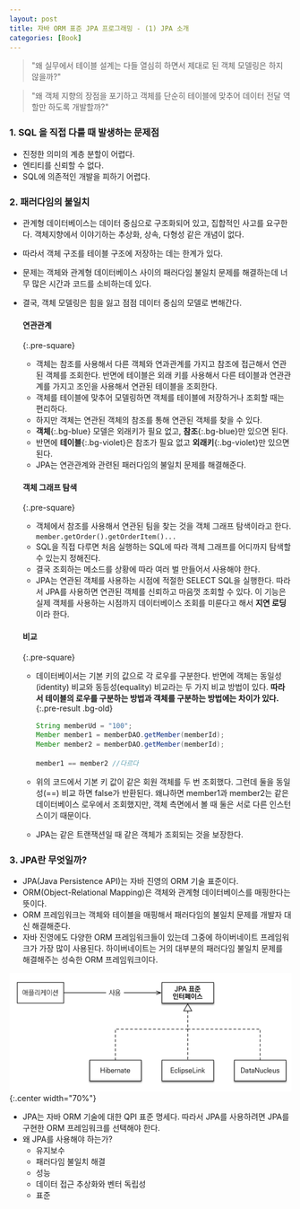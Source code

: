 ```yaml
---
layout: post
title: 자바 ORM 표준 JPA 프로그래밍 - (1) JPA 소개
categories: [Book]
---
```


> "왜 실무에서 테이블 설계는 다들 열심히 하면서 제대로 된 객체 모델링은 하지 않을까?"

> "왜 객체 지향의 장점을 포기하고 객체를 단순히 테이블에 맞추어 데이터 전달 역할만 하도록 개발할까?"

### 1. SQL 을 직접 다룰 때 발생하는 문제점

- 진정한 의미의 계층 분할이 어렵다.
- 엔티티를 신뢰할 수 없다.
- SQL에 의존적인 개발을 피하기 어렵다.


### 2. 패러다임의 불일치

- 관계형 데이터베이스는 데이터 중심으로 구조화되어 있고, 집합적인 사고를 요구한다. 객체지향에서 이야기하는 추상화, 상속, 다형성 같은 개념이 없다.
- 따라서 객체 구조를 테이블 구조에 저장하는 데는 한계가 있다.
- 문제는 객체와 관계형 데이터베이스 사이의 패러다임 불일치 문제를 해결하는데 너무 많은 시간과 코드를 소비하는데 있다.
- 결국, 객체 모델링은 힘을 잃고 점점 데이터 중심의 모델로 변해간다.

  #### 연관관계
  {:.pre-square}
  
  - 객체는 참조를 사용해서 다른 객체와 연과관계를 가지고 참조에 접근해서 연관된 객체를 조회한다. 반면에 테이블은 외래 키를 사용해서 다른 테이블과 연관관계를 가지고 조인을 사용해서 연관된 테이블을 조회한다.
  - 객체를 테이블에 맞추어 모델링하면 객체를 테이블에 저장하거나 조회할 때는 편리하다.
  - 하지만 객체는 연관된 객체의 참조를 통해 연관된 객체를 찾을 수 있다.
  - **객체**{:.bg-blue} 모델은 외래키가 필요 없고, **참조**{:.bg-blue}만 있으면 된다.
  - 반면에 **테이블**{:.bg-violet}은 참조가 필요 없고 **외래키**{:.bg-violet}만 있으면 된다.
  - JPA는 연관관계와 관련된 패러다임의 불일치 문제를 해결해준다.
  
  #### 객체 그래프 탐색
  {:.pre-square}
  
  - 객체에서 참조를 사용해서 연관된 팀을 찾는 것을 객체 그래프 탐색이라고 한다.
    `member.getOrder().getOrderItem()...`
  - SQL을 직접 다루면 처음 실행하는 SQL에 따라 객체 그래프를 어디까지 탐색할 수 있는지 정해진다.
  - 결국 조회하는 메소드를 상황에 따라 여러 벌 만들어서 사용해야 한다.
  - JPA는 연관된 객체를 사용하는 시점에 적절한 SELECT SQL을 실행한다. 따라서 JPA를 사용하면 연관된 객체를 신뢰하고 마음껏 조회할 수 있다. 이 기능은 실제 객체를 사용하는 시점까지 데이터베이스 조회를 미룬다고 해서 **지연 로딩**이라 한다.
  
  #### 비교 
  {:.pre-square}

  - 데이터베이서는 기본 키의 값으로 각 로우를 구분한다. 반면에 객체는 동일성(identity) 비교와 동등성(equality) 비교라는 두 가지 비교 방법이 있다.
    **따라서 테이블의 로우를 구분하는 방법과 객체를 구분하는 방법에는 차이가 있다.**{:.pre-result .bg-old}
  
    ```java
    String memberUd = "100";
    Member member1 = memberDAO.getMember(memberId);
    Member member2 = memberDAO.getMember(memberId);
    
    member1 == member2 //다르다
    ```
  
  - 위의 코드에서 기본 키 값이 같은 회원 객체를 두 번 조회했다. 그런데 둘을 동일성(==) 비교 하면 false가 반환된다. 왜냐하면 member1과 member2는 같은 데이터베이스 로우에서 조회했지만, 객체 측면에서 볼 때 둘은 서로 다른 인스턴스이기 때문이다.
  - JPA는 같은 트랜잭션일 때 같은 객체가 조회되는 것을 보장한다.


### 3. JPA란 무엇일까?

- JPA(Java Persistence API)는 자바 진영의 ORM 기술 표준이다.
- ORM(Object-Relational Mapping)은 객체와 관계형 데이터베이스를 매핑한다는 뜻이다.
- ORM 프레임워크는 객체와 테이블을 매핑해서 패러다임의 불일치 문제를 개발자 대신 해결해준다.
- 자바 진영에도 다양한 ORM 프레임워크들이 있는데 그중에 하이버네이트 프레임워크가 가장 많이 사용된다. 하이버네이트는 거의 대부분의 패러다임 불일치 문제를 해결해주는 성숙한 ORM 프레임워크이다.

![](/image/jpa-1-1.png){:.center width="70%"}

- JPA는 자바 ORM 기술에 대한 QPI 표준 명세다. 따라서 JPA를 사용하려면 JPA를 구현한 ORM 프레임워크를 선택해야 한다.
- 왜 JPA를 사용해야 하는가?
  - 유지보수
  - 패러다임 불일치 해결
  - 성능
  - 데이터 접근 추상화와 벤터 독립성
  - 표준

<br><br>